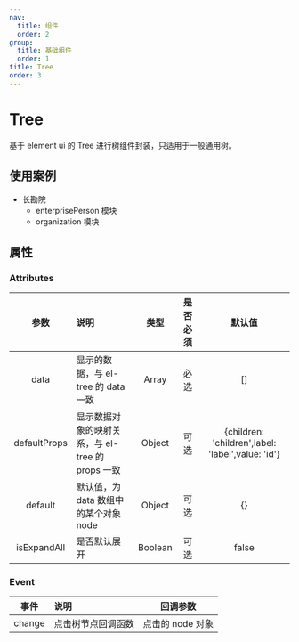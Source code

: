 ```yaml
---
nav:
  title: 组件
  order: 2
group:
  title: 基础组件
  order: 1
title: Tree
order: 3
---
```


# Tree

基于 element ui 的 Tree 进行树组件封装，只适用于一般通用树。

## 使用案例

- 长勘院
  - enterprisePerson 模块
  - organization 模块

## 属性

### Attributes

|     参数     | 说明                                             |  类型   | 是否必须 |                      默认值                       |
| :----------: | :----------------------------------------------- | :-----: | :------: | :-----------------------------------------------: |
|     data     | 显示的数据，与 el-tree 的 data 一致              |  Array  |   必选   |                        []                         |
| defaultProps | 显示数据对象的映射关系，与 el-tree 的 props 一致 | Object  |   可选   | {children: 'children',label: 'label',value: 'id'} |
|   default    | 默认值，为 data 数组中的某个对象 node            | Object  |   可选   |                        {}                         |
| isExpandAll  | 是否默认展开                                     | Boolean |   可选   |                       false                       |

### Event

|  事件  | 说明               |     回调参数     |
| :----: | :----------------- | :--------------: |
| change | 点击树节点回调函数 | 点击的 node 对象 |
